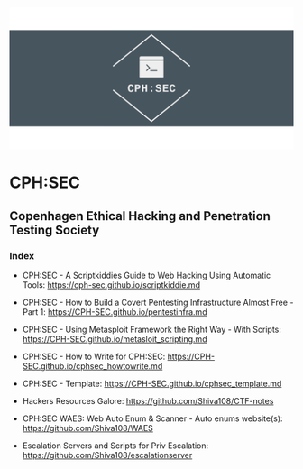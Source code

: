 ![](cphsec/linkedin_banner_image_2.png)

# CPH:SEC
## Copenhagen Ethical Hacking and Penetration Testing Society

### Index
* CPH:SEC - A Scriptkiddies Guide to Web Hacking Using Automatic Tools: https://cph-sec.github.io/scriptkiddie.md
* CPH:SEC - How to Build a Covert Pentesting Infrastructure Almost Free - Part 1:  https://CPH-SEC.github.io/pentestinfra.md
* CPH:SEC - Using Metasploit Framework the Right Way - With Scripts: https://CPH-SEC.github.io/metasloit_scripting.md


* CPH:SEC - How to Write for CPH:SEC: https://CPH-SEC.github.io/cphsec_howtowrite.md
* CPH:SEC - Template: https://CPH-SEC.github.io/cphsec_template.md

* Hackers Resources Galore: https://github.com/Shiva108/CTF-notes
* CPH:SEC WAES: Web Auto Enum & Scanner - Auto enums website(s): https://github.com/Shiva108/WAES
* Escalation Servers and Scripts for Priv Escalation: https://github.com/Shiva108/escalationserver
